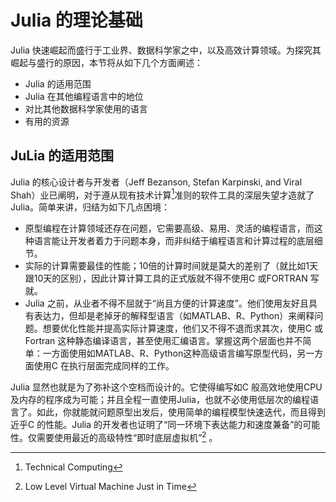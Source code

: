 # Julia 的理论基础

Julia 快速崛起而盛行于工业界、数据科学家之中，以及高效计算领域。为探究其崛起与盛行的原因，本节将从如下几个方面阐述：

- Julia 的适用范围
- Julia 在其他编程语言中的地位
- 对比其他数据科学家使用的语言
- 有用的资源

## JuLia 的适用范围

Julia 的核心设计者与开发者（Jeff Bezanson, Stefan Karpinski, and Viral Shah）业已阐明，对于遵从现有技术计算[^TC]准则的软件工具的深层失望才造就了Julia。简单来讲，归结为如下几点困境：

- 原型编程在计算领域还存在问题，它需要高级、易用、灵活的编程语言，而这种语言能让开发者着力于问题本身，而非纠结于编程语言和计算过程的底层细节。
- 实际的计算需要最佳的性能；10倍的计算时间就是莫大的差别了（就比如1天跟10天的区别），因此计算计算工具的正式版就不得不使用C 或FORTRAN 写就。
- Julia 之前，从业者不得不屈就于“尚且方便的计算速度”。他们使用友好且具有表达力，但却是老掉牙的解释型语言（如MATLAB、R、Python）来阐释问题。想要优化性能并提高实际计算速度，他们又不得不退而求其次，使用C 或 Fortran 这种静态编译语言，甚至使用汇编语言。掌握这两个层面也并不简单：一方面使用如MATLAB、R、Python这种高级语言编写原型代码，另一方面使用C 在执行层面完成同样的工作。

Julia 显然也就是为了弥补这个空档而设计的。它使得编写如C 般高效地使用CPU 及内存的程序成为可能；并且全程一直使用Julia，也就不必使用低层次的编程语言了。如此，你就能就问题原型出发后，使用简单的编程模型快速迭代，而且得到近乎C 的性能。Julia 的开发者也证明了“同一环境下表达能力和速度兼备”的可能性。仅需要使用最近的高级特性“即时底层虚拟机”[^LLVM JIT] 。


[^TC]: Technical Computing
[^LLVM JIT]: Low Level Virtual Machine Just in Time
